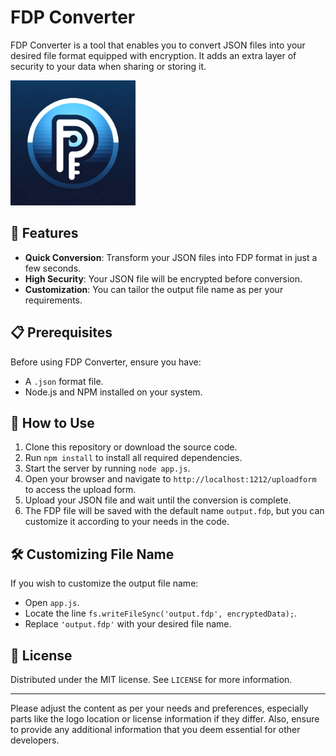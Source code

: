 # FDP Converter

FDP Converter is a tool that enables you to convert JSON files into your desired file format equipped with encryption. It adds an extra layer of security to your data when sharing or storing it.

<img src="./assets/logo.png" alt="FDP Converter Logo" width="200"/>

## 🌟 Features

- **Quick Conversion**: Transform your JSON files into FDP format in just a few seconds.
- **High Security**: Your JSON file will be encrypted before conversion.
- **Customization**: You can tailor the output file name as per your requirements.

## 📋 Prerequisites

Before using FDP Converter, ensure you have:

- A `.json` format file.
- Node.js and NPM installed on your system.

## 🚀 How to Use

1. Clone this repository or download the source code.
2. Run `npm install` to install all required dependencies.
3. Start the server by running `node app.js`.
4. Open your browser and navigate to `http://localhost:1212/uploadform` to access the upload form.
5. Upload your JSON file and wait until the conversion is complete.
6. The FDP file will be saved with the default name `output.fdp`, but you can customize it according to your needs in the code.

## 🛠️ Customizing File Name

If you wish to customize the output file name:

- Open `app.js`.
- Locate the line `fs.writeFileSync('output.fdp', encryptedData);`.
- Replace `'output.fdp'` with your desired file name.

## 📄 License

Distributed under the MIT license. See `LICENSE` for more information.

---

Please adjust the content as per your needs and preferences, especially parts like the logo location or license information if they differ. Also, ensure to provide any additional information that you deem essential for other developers.